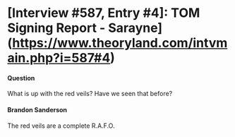 # [Interview #587, Entry #4]: TOM Signing Report - Sarayne](https://www.theoryland.com/intvmain.php?i=587#4)

#### Question

What is up with the red veils? Have we seen that before?

#### Brandon Sanderson

The red veils are a complete R.A.F.O.

